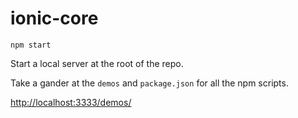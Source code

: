 
# ionic-core

    npm start


Start a local server at the root of the repo.

Take a gander at the `demos` and `package.json` for all the npm scripts.

[http://localhost:3333/demos/](http://localhost:3333/demos/)


